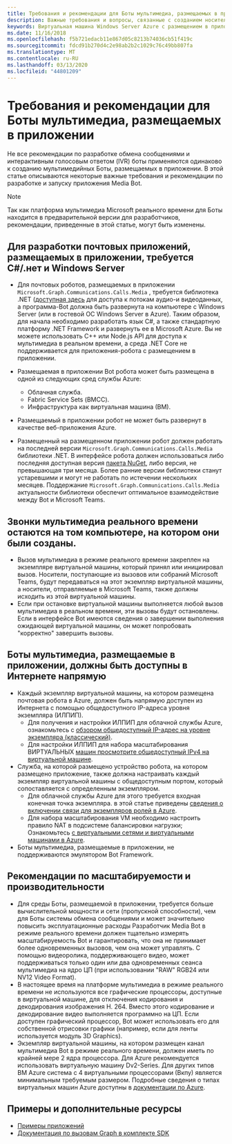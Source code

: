 ```yaml
---
title: Требования и рекомендации для Боты мультимедиа, размещаемых в приложении
description: Важные требования и вопросы, связанные с созданием носителей боты с размещением приложений для Microsoft Teams.
keywords: Виртуальная машина Windows Server Azure с размещением в приложении
ms.date: 11/16/2018
ms.openlocfilehash: f5b721edacb11e867d05c8213b74036cb51f419c
ms.sourcegitcommit: fdcd91b270d4c2e98ab2b2c1029c76c49bb807fa
ms.translationtype: MT
ms.contentlocale: ru-RU
ms.lasthandoff: 03/13/2020
ms.locfileid: "44801209"
---
```

# <a name="requirements-and-considerations-for-application-hosted-media-bots"></a>Требования и рекомендации для Боты мультимедиа, размещаемых в приложении

Не все рекомендации по разработке обмена сообщениями и интерактивным голосовым ответом (IVR) боты применяются одинаково к созданию мультимедийных Боты, размещаемых в приложении. В этой статье описываются некоторые важные требования и рекомендации по разработке и запуску приложения Media Bot.

> [!NOTE]
> Так как платформа мультимедиа Microsoft реального времени для Боты находится в предварительной версии для разработчиков, рекомендации, приведенные в этой статье, могут быть изменены.

## <a name="application-hosted-media-bot-development-requires-cnet-and-windows-server"></a>Для разработки почтовых приложений, размещаемых в приложении, требуется C#/.нет и Windows Server

- Для почтовых роботов, размещаемых в приложении `Microsoft.Graph.Communications.Calls.Media` , требуется библиотека .NET ([доступная здесь](https://www.nuget.org/packages/Microsoft.Graph.Communications.Calls.Media/) для доступа к потокам аудио-и видеоданных, а программа-Bot должна быть развернута на компьютере с Windows Server (или в гостевой ОС Windows Server в Azure). Таким образом, для начала необходимо разработать язык C#, а также стандартную платформу .NET Framework и развернуть ее в Microsoft Azure. Вы не можете использовать C++ или Node.js API для доступа к мультимедиа в реальном времени, а среда .NET Core не поддерживается для приложения-робота с размещением в приложении.

- Размещаемая в приложении Bot робота может быть размещена в одной из следующих сред службы Azure:
  - Облачная служба.
  - Fabric Service Sets (ВМСС).
  - Инфраструктура как виртуальная машина (ВМ).  
  
- Размещаемый в приложении робот не может быть развернут в качестве веб-приложения Azure.

- Размещенный на размещенном приложении робот должен работать на последней версии `Microsoft.Graph.Communications.Calls.Media` библиотеки .NET. В интерфейсе робота должен использоваться либо последняя доступная версия [пакета NuGet](https://www.nuget.org/packages/Microsoft.Graph.Communications.Calls.Media/), либо версия, не превышающая три месяца. Более ранние версии библиотеки станут устаревшими и могут не работать по истечении нескольких месяцев. Поддержание `Microsoft.Graph.Communications.Calls.Media` актуальности библиотеки обеспечит оптимальное взаимодействие между Bot и Microsoft Teams.

## <a name="real-time-media-calls-stay-on-the-machine-where-they-were-created"></a>Звонки мультимедиа реального времени остаются на том компьютере, на котором они были созданы.

- Вызов мультимедиа в режиме реального времени закреплен на экземпляре виртуальной машины, который принял или инициировал вызов. Носители, поступающие из вызовов или собраний Microsoft Teams, будут передаваться на этот экземпляр виртуальной машины, а носители, отправляемые в Microsoft Teams, также должны исходить из этой виртуальной машины.
- Если при остановке виртуальной машины выполняется любой вызов мультимедиа в реальном времени, эти вызовы будут остановлены. Если в интерфейсе Bot имеются сведения о завершении выполнения ожидающей виртуальной машины, он может попробовать "корректно" завершить вызовы.

## <a name="application-hosted-media-bots-must-be-directly-accessible-on-the-internet"></a>Боты мультимедиа, размещаемые в приложении, должны быть доступны в Интернете напрямую

- Каждый экземпляр виртуальной машины, на котором размещена почтовая робота в Azure, должен быть напрямую доступен из Интернета с помощью общедоступного IP-адреса уровня экземпляра (ИЛПИП).
  - Для получения и настройки ИЛПИП для облачной службы Azure, ознакомьтесь с [обзором общедоступный IP-адрес на уровне экземпляра (классический)](/azure/virtual-network/virtual-networks-instance-level-public-ip).
  - Для настройки ИЛПИП для набора масштабирования ВИРТУАЛЬНЫХ [машин просмотрите общедоступный IPv4 на виртуальной машине](/azure/virtual-machine-scale-sets/virtual-machine-scale-sets-networking#public-ipv4-per-virtual-machine).
- Служба, на которой размещено устройство робота, на котором размещено приложение, также должна настраивать каждый экземпляр виртуальной машины с общедоступным портом, который сопоставляется с определенным экземпляром.
  - Для облачной службы Azure для этого требуется входная конечная точка экземпляра. в этой статье приведены [сведения о включении связи для экземпляров ролей в Azure](/azure/cloud-services/cloud-services-enable-communication-role-instances).
  - Для набора масштабирования VM необходимо настроить правило NAT в подсистеме балансировки нагрузки; Ознакомьтесь [с виртуальными сетями и виртуальными машинами в Azure](/azure/virtual-machines/windows/network-overview).
- Боты мультимедиа, размещаемые в приложении, не поддерживаются эмулятором Bot Framework.

## <a name="scalability-and-performance-considerations"></a>Рекомендации по масштабируемости и производительности

- Для среды Боты, размещаемой в приложении, требуется больше вычислительной мощности и сети (пропускной способности), чем для Боты системы обмена сообщениями и может значительно повысить эксплуатационные расходы Разработчик Media Bot в режиме реального времени должен тщательно измерять масштабируемость Bot и гарантировать, что она не принимает более одновременных вызовов, чем она может управлять. С помощью видеоролика, поддерживающего видео, может поддерживаться только один или два одновременных сеанса мультимедиа на ядро ЦП (при использовании "RAW" RGB24 или NV12 Video Format).
- В настоящее время на платформе мультимедиа в режиме реального времени не используются все графические процессоры, доступные в виртуальной машине, для отключения кодирования и декодирования изображения H. 264. Вместо этого кодирование и декодирование видео выполняется программно на ЦП. Если доступен графический процессор, Bot может использовать его для собственной отрисовки графики (например, если для ленты используется модуль 3D Graphics).
- Экземпляр виртуальной машины, на котором размещен канал мультимедиа Bot в режиме реального времени, должен иметь по крайней мере 2 ядра процессора. Для Azure рекомендуется использовать виртуальную машину Dv2-Series. Для других типов ВМ Azure система с 4 виртуальными процессорами (Вкпу) является минимальным требуемым размером. Подробные сведения о типах виртуальных машин Azure доступны в [документации по Azure](/azure/virtual-machines/windows/sizes-general).

## <a name="samples-and-additional-resources"></a>Примеры и дополнительные ресурсы

- [Примеры приложений](https://github.com/microsoftgraph/microsoft-graph-comms-samples/tree/master/Samples/V1.0Samples/LocalMediaSamples)
- [Документация по вызовам Graph в комплекте SDK](https://microsoftgraph.github.io/microsoft-graph-comms-samples/docs/)
